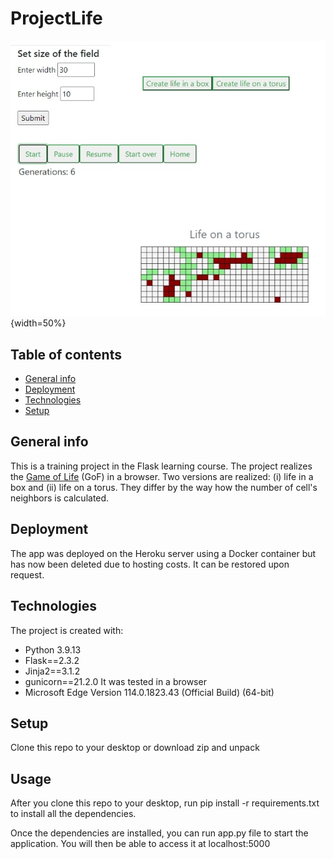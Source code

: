 # ProjectLife

![Project Life preview](GoLscreenshot.jpg){width=50%} 


## Table of contents
* [General info](#general-info)
* [Deployment](#deploy)
* [Technologies](#technologies)
* [Setup](#setup)
  

## General info

This is a training project in the Flask learning course. The project realizes the [Game of Life](https://en.wikipedia.org/wiki/Conway%27s_Game_of_Life) (GoF) in a browser.
Two versions are realized: (i) life in a box and (ii) life on a torus. 
They differ by the way how the number of cell's neighbors is calculated. 

## Deployment

The app was deployed on the Heroku server using a Docker container but has now been deleted due to hosting costs. 
It can be restored upon request. 
<!-- Please try at https://flaskgamelife-e9965bc6d371.herokuapp.com/-->

## Technologies
The project is created with:
* Python 3.9.13 
* Flask==2.3.2
* Jinja2==3.1.2
* gunicorn==21.2.0
It was tested in a browser 
* Microsoft Edge Version 114.0.1823.43 (Official Build) (64-bit)

## Setup
Clone this repo to your desktop or download zip and unpack

## Usage
After you clone this repo to your desktop,   run pip install -r requirements.txt
to install all the dependencies.

Once the dependencies are installed, you can run app.py file to start the application. You will then be able to access it at localhost:5000
